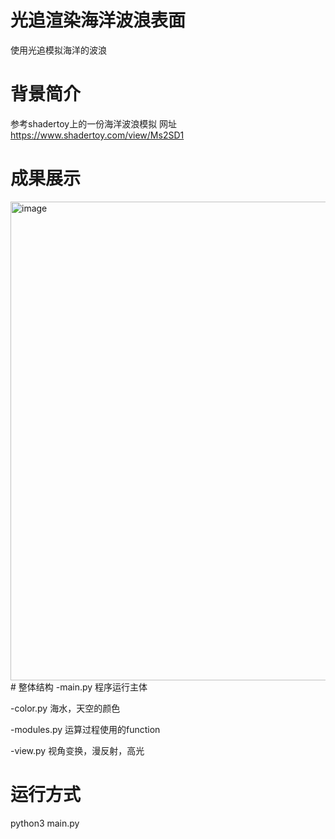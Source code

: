 # 光追渲染海洋波浪表面
使用光追模拟海洋的波浪
# 背景简介
参考shadertoy上的一份海洋波浪模拟
网址 https://www.shadertoy.com/view/Ms2SD1

# 成果展示
<img width="766" alt="image" src="https://user-images.githubusercontent.com/91379790/147847662-0bbbb76f-fa1d-4978-9201-c88b38608007.png">
# 整体结构
-main.py 程序运行主体

-color.py 海水，天空的颜色

-modules.py 运算过程使用的function

-view.py 视角变换，漫反射，高光

# 运行方式
python3 main.py
